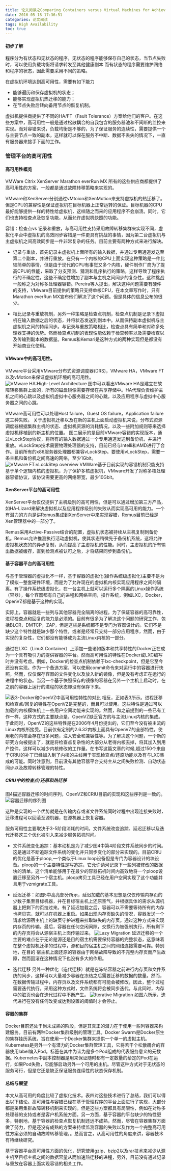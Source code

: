 ```yaml
---
title: 论文阅读之Comparing Containers versus Virtual Machines for Achieving High Availability
date: 2016-05-18 17:36:51
categories: 论文阅读
tags: High Availability
toc: true
---
```


#### 初步了解
程序分为有状态和无状态的程序，无状态的程序能够保存自己的状态，当节点失败时，可以使用负载均衡将请求转发至其他健康副本
而有状态的程序需要维护网络和程序的状态，因此需要采用不同的策略。

在虚拟机环境达到高可用性，需要有如下能力
* 能够遍历和保存虚拟机的状态；
* 能够实现虚拟机热迁移的能力；
* 在节点失败后转向备用节点的恢复机制。
<!-- more -->
虚拟机提供商提供了不同的HA/FT（Fault Tolerance）方案给他们的客户。在这些方案中，高可用性一般是通过松散耦合的自我包含的服务器池和不间断的监控来实现。而对容错来说，负载均衡是不够的，为了保证服务的连续性，需要提供一个与主要节点一致的副本，这样就可以保在服务不中断、数据不丢失的情况下，一直有服务器来接手下面的工作。

### 管理平台的高可用性
#### 高可用性概览
VMWare
Citrix XenServer
Marathon everRun MX
所有的这些供应商都提供了高可用性的方案，一般都是通过故障转移策略来实现的。

VMware和XenServer分别通过vMtoion和XenMotion来支持虚拟机的热迁移了。但是CPU的兼容性是保证虚拟机在目标机器上正常运转的保证。目标机器的CPU最好能够提供一样的特性给虚拟机，这样随之而来的应用程序不会崩溃。同时，它们也支持检查点及恢复功能，从而允许虚拟机快照的功能。

容错：检查点vs 记录和重放，与高可用性支持采用故障转移集群来实现不同，虚拟化平台中虚拟机的高效同步容错是一件更具有挑战的事情，因为第二台虚拟机与主虚拟机之间高效同步是一件非常复杂的任务。目前主要有两种方式来进行解决。
* 记录与重放，首先记录主虚拟机上面所有的输入数据，并通过专用通道发送至第二个副本，并进行重放。在只有一个内核的CPU上面实现这种策略是一件比较简单的事情，但是由于现代的CPU有事觉又多个内核，硬件制作厂商为了提高CPU的性能，采取了分支预测、猜测和乱序执行的策略，这样导致了程序执行的不确定性，这些不确定性增加了副本与主机之间同步的复杂性。这种挑战一般称之为对称多处理器容错。Pereira等人提出，解决这种问题需要有硬件的支持，VMware目前提供的策略只支持单核CPU，在本文章写作时，只有Marathon everRun MX宣布他们解决了这个问题。但是具体的信息公布的很少。

* 相比记录与重放机制，另外一种策略是检查点机制，检查点机制是记录下虚拟机在输入数据之后的状态，并将状态发送到副本中。从而保持副本虚拟机与主虚拟机之间的持续同步。与记录与重放策略相比，检查点具有简单和对称多处理器支持的优势。然而检查点机制的表现性能依赖于检查频率以及需要检查以及传输到副本的数据量。Remus和Kemari是这种方式的两种实现但是都没有开始商业化使用。

#### VMware中的高可用性。
VMware平台采用VMware分布式资源调度器(DRS)，VMware HA，VMware FT以及vMotion来保证虚拟机环境的高可用性。
![VMware HA:High-Level Architecture](http://7xsnoh.com1.z0.glb.clouddn.com/vmware-ha.png)
图中可以看出VMware HA是建立在故障转移集群上面的，所有的磁盘镜像需要存储在共享存储中。HA代理负责维护主机之间的心跳以及虚拟机虚拟中心服务器之间的心跳，以及应用程序与虚拟中心服务器之间的心跳。

VMware高可用性可以处理Host failure，Guest OS failure，Application failure这三种失败。
关于虚拟机迁移以及在新的主机上面启动虚拟机来说，分布式资源调度器根据集群主机的状态、虚拟机资源的消耗情况，以及一些附加规则等来选择虚拟机移植到的新主机的位置。
图二展示的是目前VMware容错的实现版本，通过vLockStep协议，将所有的输入数据通过一个专用通道发送到备份机，并进行重放。vLockStep技术需要物理处理器的支持，目前已经与Intelli和AMD进行了合作。目前所有的x86服务器处理器都兼容vLockStep。要使用vLockStep，需要一条主机和备份机之间高速的网络，至少1Gbit。
![VMware FT:vLockStep overview](http://7xsnoh.com1.z0.glb.clouddn.com/vmware-ft.png)
VMWare基于目前实现的容错机制只能支持基于单个逻辑内核的虚拟机，为了保护多核虚拟机，VMware开发了对称多核处理器容错协议，该协议需要更高的网络带宽，最少10Gbit。

#### XenServer平台的高可用性
XenServer平台仅仅提供了主机级别的高可用性，但是可以通过增加第三方产品，如HA-Lizard来解决虚拟机以及应用程序级别的失败从而实现高可用的能力。一个有潜力的方向是讲Remus集成到XenServer中来实现容错，Remus目前已经是Xen管理器中的一部分了。

Remus采用Active-Passive结合的配置，虚拟机状态被持续从主机复制到备份机。Remus允许推测执行活动虚拟机，使其状态稍微先于备份机系统，这将允许虚拟机状态的的异步复制，从而提高了主虚拟机的性能。同时，主虚拟机的所有输出数据被缓存，直到检测点被认可之后，才将结果同步到备份机。

#### 基于容器平台的高可用性
与基于管理器的虚拟化不一样，基于容器的虚拟化(操作系统级虚拟化)主要不是为了模拟一整套硬件环境，而是为了允许现在的虚拟机内核实现应用程序之间的隔离。有了操作系统级虚拟化，在一台主机上就可以运行多个隔离的Linux操作系统（容器），每个容器都有自己的进程和网络空间，操作系统，例如LXC，Docker，OpenVZ都是基于这种的实现。

实际上，容器就是一些列与其他容器完全隔离的进程。为了保证容器的高可靠性，进程检查点和回复的能力是必须的。目前有很多为了解决这个问题的研究工作，包括BLCR，DMTCP，ZAP，但是这些是系统都不是专门为容器设计的。它们不是缺少这个特性就是缺少那个特性，或者是经常只支持一部分应用程序，然而，由于实现的复杂性，它们都没有能够成为主流Linux内核的一部分。

通过在LXC（LinuX Container）上添加一些诸如版本和共享特性的Docker正在成为一个具有吸引力的提供容器的平台。然而高可用性的特性在Docker或LXC编写时并没有考虑。例如，Docker的检查点机制依赖于lxc-checkpoint，但是它至今还没有实现。作为一个备选方案，可以使用commit命令来对运行中的容器进行快照，然而，仅仅保存容器的文件变化以及放入新的镜像，但是没有考虑正在运行的进程中的状态。当另一个基于快照保存的镜像的容器在另外一个主机上启动时，在之前的容器上运行的进程的状态却没有保存下来。

![表3-Docker和OpenVZ中高可用性特性的对比](http://7xsnoh.com1.z0.glb.clouddn.com/table-ft-feature.png)
相反，正如表3所示。进程迁移和检查点/回复的特性在OpenVZ是完整的，而且可以使用。这些特性是通过可以加载的内核模块机上一些用户空间功能来实现的。然而，和之前提到的一些已有工作一样，这种方式的主要缺点是，OpenVZ缺乏官方的与主流Linux内核的集成。于此同时，OpenVZ的这些特性是在2006年4月份提出的，它们至今没有被主流的Linux内核所接受。目前仅有定制的2.6.32内核上面具有OpenVZ的全部特性。使用老的内核会存在很多问题，注入安全和兼容性等。为了解决这个问题，一个新的研究方向被提出了，就是将检查点复杂性的大部分从老得内核去掉，将其加入到用户控件，这样可以减少内核修改的工作量。在书写这篇文章的时候,超过150个来自于CRIU的补丁已经加入到了内核的主线用于实现检查点/还原功能以及有与LXC集成的可能。同时注意到，目前没有其他容器平台支持主从之间失败检测、自动状态同步以及故障转移管理的特性。

##### CRIU中的检查点/还原和热迁移
图4描述容器迁移的时间序列，OpenVZ和CRIU目前的实现和这些序列是一致的。
![容器迁移的序列图](http://7xsnoh.com1.z0.glb.clouddn.com/seq-criu.png)

这种是实现的一个优势就是在传输内存或者文件系统同时过程中出现连接失败时，迁移进程可以回滚至源机器，在源机器上恢复容器。

服务可用性主要取决于3-5阶段消耗的时间。文件系统改变追踪、延迟迁移以及迭代迁移这三个优化被引入来减少服务拓机时间。

* 文件系统变化追踪：基本动机是为了减少图4中第4阶段文件系统同步的时间。这是通过不断追踪文件系统的变化并只同步变化的部分来实现的。目前CRIU的优化是基于ploop,一个类似于Linux loop设备但是专门为容器设计的块设备。ploop的一个主要特性是写追踪，它允许讷河记录下一些列被修改的数据块的清单。这个清单能够用于在最少的容器拓机时间内高效地将一个ploop设置迁移至另外一个宿主机。ploop拷贝工具已经在用户空间实现了这个功能并且用于vzmigrate工具。
* 延迟迁移：如图5中高亮部分所示，延迟加载的基本思想是仅仅传输内存页的少数子集至目标机器，并在目标宿主机上还原空气，并根据具体的需求从源机器上把剩下的页拉过来。有了延迟加载之后，容器可以不需要等待所有的内存也拷贝完，就可以在机器上重启。如果出现内存页缺失的情况，容器发送一个请求给源宿主机上的缺页守护进程来拉取缺失的内存页。通过这种方式来实现内存页的传输。最后，容器在任何空闲间隙，交换行为被强制执行，所有剩下的内存页将会从源宿主机上面传输过来。
![Lazy Migration](http://7xsnoh.com1.z0.glb.clouddn.com/lazy-migration.png)
延迟迁移的一个主要的难点在于无论是源还是目的宿主机需要保持容器的完整状态，这意味着在整个虚拟机迁移的过程中，源和目的宿主机之间的网络连接需要可靠。特别地，在目的
宿主机上面还原的容器由于网络故障导致的不完整内存页而产生故障，然而回滚在这种情况下也没有多大的作用。

* 迭代迁移
另外一种优化（迭代迁移）就是在冻结容器之前进行内存页和文件系统的同步，这样可以大量减少容器在冻结之后需要迁移的数据的数量。然而，在数据传输过程中，内存页以及文件系统都有可能会被修改，因此，整个过程需要迭代执行。采用这种方式时，文件系统将会被同步迭代，与此同时，内存中的脏页也会在迭代过程中不断产生。
![Iterative Migration](http://7xsnoh.com1.z0.glb.clouddn.com/iterative-migration.png)
如图六所示，迭代进行在没有任何改变或达到设置的阈值时才会停止。

#### 容器的集群
Docker目前还处于尚未成熟的阶段，但是其真正的潜力在于使用一些列容器来构建服务。目前有两种Docker集群级别的管理工具。Docker Swarm是Docker原生的集群挂历系统，旨在使用一个Docker集群来提供一个单一的虚拟主机。Kubernetes是另外一个有潜力的Docker集群管理工具，它将若干个松散耦合的容器使用label编入Pod。标签在其中为认为是多个Pod组成的代表服务意义的元数据。Kubernetes中副本控制器是用来保证随时都有一定数量的给定的Pod在运行，如果Pod失败，它能够启动另外一个可用的主机。尽管这种方式对于无状态的服务可行，但是它还是缺乏保证服务连续性的状态保存机制。

#### 总结与展望
本文从高可用的角度比较了虚拟化技术。表四对这些技术进行了总结，我们可以得出以下结论。高可用性与容错已经在基于管理程序的平台上面进行了实现，大部分都是采用集群故障转移机制来实现的。但是这些方案都具有局限性，例如在对称多处理器的支持或者是客户机系统方面。另一方面，基于容器的平台缺少的特性更多，特别地，基于容器的检查点恢复机制还远不成熟，然而，尽管在容器集群方面做了努力，但是还没有成熟的方案来持续监测容器的失败以及作为一个完整高可用性方案必须的自动故障转移管理，。总而言之，从高可用性的角度来讲，容器技术有待继续研究。

基于容器平台高可用性方面的优化，研究使用gzip、bzip2以及rar技术来减少从源主机至目标主机之间的数据容量从而加速热迁移的进程，另外，目前没有通过记录与重放在容器上面实现容错的相关工作。
